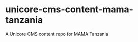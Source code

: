 unicore-cms-content-mama-tanzania
=================================

A Unicore CMS content repo for MAMA Tanzania
